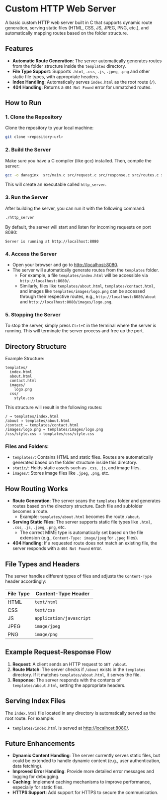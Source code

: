 # Custom HTTP Web Server

A basic custom HTTP web server built in C that supports dynamic route generation, serving static files (HTML, CSS, JS, JPEG, PNG, etc.), and automatically mapping routes based on the folder structure.

## Features

- **Automatic Route Generation**: The server automatically generates routes from the folder structure inside the `templates` directory.
- **File Type Support**: Supports `.html`, `.css`, `.js`, `.jpeg`, `.png` and other static file types, with appropriate headers.
- **Index Handling**: Automatically serves `index.html` as the root route (`/`).
- **404 Handling**: Returns a `404 Not Found` error for unmatched routes.

## How to Run

### 1. Clone the Repository

Clone the repository to your local machine:

```bash
git clone <repository-url>
```

### 2. Build the Server

Make sure you have a C compiler (like gcc) installed. Then, compile the server:

```bash
gcc -o danaginx  src/main.c src/request.c src/response.c src/routes.c src/server.c -Iinclude
```

This will create an executable called `http_server`.

### 3. Run the Server

After building the server, you can run it with the following command:

```bash
./http_server
```

By default, the server will start and listen for incoming requests on port 8080:

```
Server is running at http://localhost:8080
```

### 4. Access the Server

- Open your browser and go to [http://localhost:8080](http://localhost:8080).
- The server will automatically generate routes from the `templates` folder.
  - For example, a file `templates/index.html` will be accessible via `http://localhost:8080/`.
  - Similarly, files like `templates/about.html`, `templates/contact.html`, and images like `templates/images/logo.png` can be accessed through their respective routes, e.g., `http://localhost:8080/about` and `http://localhost:8080/images/logo.png`.

### 5. Stopping the Server

To stop the server, simply press `Ctrl+C` in the terminal where the server is running. This will terminate the server process and free up the port.

## Directory Structure

Example Structure:

```
templates/
  index.html
  about.html
  contact.html
  images/
    logo.png
  css/
    style.css
```

This structure will result in the following routes:

```
/ → templates/index.html
/about → templates/about.html
/contact → templates/contact.html
/images/logo.png → templates/images/logo.png
/css/style.css → templates/css/style.css
```

### Files and Folders:

- `templates/`: Contains HTML and static files. Routes are automatically generated based on the folder structure inside this directory.
- `static/`: Holds static assets such as `.css`, `.js`, and image files.
- `images/`: Stores image files like `.jpeg`, `.png`, etc.

## How Routing Works

- **Route Generation**: The server scans the `templates` folder and generates routes based on the directory structure. Each file and subfolder becomes a route.
  - Example: `templates/about.html` becomes the route `/about`.
- **Serving Static Files**: The server supports static file types like `.html`, `.css`, `.js`, `.jpeg`, `.png`, etc.
  - The correct MIME type is automatically set based on the file extension (e.g., `Content-Type: image/jpeg` for `.jpeg` files).
- **404 Handling**: If a requested route does not match an existing file, the server responds with a `404 Not Found` error.

## File Types and Headers

The server handles different types of files and adjusts the `Content-Type` header accordingly:

| File Type | Content-Type Header      |
| --------- | ------------------------ |
| HTML      | `text/html`              |
| CSS       | `text/css`               |
| JS        | `application/javascript` |
| JPEG      | `image/jpeg`             |
| PNG       | `image/png`              |

## Example Request-Response Flow

1. **Request**: A client sends an HTTP request to `GET /about`.
2. **Route Match**: The server checks if `/about` exists in the `templates` directory. If it matches `templates/about.html`, it serves the file.
3. **Response**: The server responds with the contents of `templates/about.html`, setting the appropriate headers.

## Serving Index Files

The `index.html` file located in any directory is automatically served as the root route. For example:

- `templates/index.html` is served at [http://localhost:8080/](http://localhost:8080/).

## Future Enhancements

- **Dynamic Content Handling**: The server currently serves static files, but could be extended to handle dynamic content (e.g., user authentication, data fetching).
- **Improved Error Handling**: Provide more detailed error messages and logging for debugging.
- **Caching**: Implement caching mechanisms to improve performance, especially for static files.
- **HTTPS Support**: Add support for HTTPS to secure the communication.
